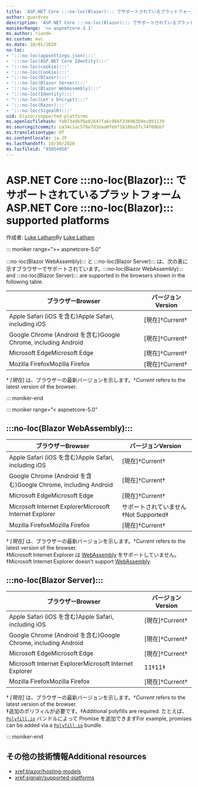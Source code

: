 ```yaml
---
title: 'ASP.NET Core :::no-loc(Blazor)::: でサポートされているプラットフォーム'
author: guardrex
description: 'ASP.NET Core :::no-loc(Blazor)::: でサポートされているプラットフォームについて学習します。'
monikerRange: '>= aspnetcore-3.1'
ms.author: riande
ms.custom: mvc
ms.date: 10/01/2020
no-loc:
- ':::no-loc(appsettings.json):::'
- ':::no-loc(ASP.NET Core Identity):::'
- ':::no-loc(cookie):::'
- ':::no-loc(Cookie):::'
- ':::no-loc(Blazor):::'
- ':::no-loc(Blazor Server):::'
- ':::no-loc(Blazor WebAssembly):::'
- ':::no-loc(Identity):::'
- ":::no-loc(Let's Encrypt):::"
- ':::no-loc(Razor):::'
- ':::no-loc(SignalR):::'
uid: blazor/supported-platforms
ms.openlocfilehash: fe0734dbf6eb2647fa6c9b6f336063b9ec091139
ms.sourcegitcommit: ca34c1ac578e7d3daa0febf1810ba5fc74f60bbf
ms.translationtype: HT
ms.contentlocale: ja-JP
ms.lasthandoff: 10/30/2020
ms.locfileid: "93054958"
---
```

# <a name="aspnet-core-no-locblazor-supported-platforms"></a><span data-ttu-id="0060c-103">ASP.NET Core :::no-loc(Blazor)::: でサポートされているプラットフォーム</span><span class="sxs-lookup"><span data-stu-id="0060c-103">ASP.NET Core :::no-loc(Blazor)::: supported platforms</span></span>

<span data-ttu-id="0060c-104">作成者: [Luke Latham](https://github.com/guardrex)</span><span class="sxs-lookup"><span data-stu-id="0060c-104">By [Luke Latham](https://github.com/guardrex)</span></span>

::: moniker range=">= aspnetcore-5.0"

<span data-ttu-id="0060c-105">:::no-loc(Blazor WebAssembly)::: と :::no-loc(Blazor Server)::: は、次の表に示すブラウザーでサポートされています。</span><span class="sxs-lookup"><span data-stu-id="0060c-105">:::no-loc(Blazor WebAssembly)::: and :::no-loc(Blazor Server)::: are supported in the browsers shown in the following table.</span></span>

| <span data-ttu-id="0060c-106">ブラウザー</span><span class="sxs-lookup"><span data-stu-id="0060c-106">Browser</span></span>                          | <span data-ttu-id="0060c-107">バージョン</span><span class="sxs-lookup"><span data-stu-id="0060c-107">Version</span></span>         |
| -------------------------------- | --------------- |
| <span data-ttu-id="0060c-108">Apple Safari (iOS を含む)</span><span class="sxs-lookup"><span data-stu-id="0060c-108">Apple Safari, including iOS</span></span>      | <span data-ttu-id="0060c-109">[現在]&dagger;</span><span class="sxs-lookup"><span data-stu-id="0060c-109">Current&dagger;</span></span> |
| <span data-ttu-id="0060c-110">Google Chrome (Android を含む)</span><span class="sxs-lookup"><span data-stu-id="0060c-110">Google Chrome, including Android</span></span> | <span data-ttu-id="0060c-111">[現在]&dagger;</span><span class="sxs-lookup"><span data-stu-id="0060c-111">Current&dagger;</span></span> |
| <span data-ttu-id="0060c-112">Microsoft Edge</span><span class="sxs-lookup"><span data-stu-id="0060c-112">Microsoft Edge</span></span>                   | <span data-ttu-id="0060c-113">[現在]&dagger;</span><span class="sxs-lookup"><span data-stu-id="0060c-113">Current&dagger;</span></span> |
| <span data-ttu-id="0060c-114">Mozilla Firefox</span><span class="sxs-lookup"><span data-stu-id="0060c-114">Mozilla Firefox</span></span>                  | <span data-ttu-id="0060c-115">[現在]&dagger;</span><span class="sxs-lookup"><span data-stu-id="0060c-115">Current&dagger;</span></span> |  

<span data-ttu-id="0060c-116">&dagger; *[現在]* は、ブラウザーの最新バージョンを示します。</span><span class="sxs-lookup"><span data-stu-id="0060c-116">&dagger;*Current* refers to the latest version of the browser.</span></span>  

::: moniker-end

::: moniker range="< aspnetcore-5.0"

## :::no-loc(Blazor WebAssembly):::

| <span data-ttu-id="0060c-117">ブラウザー</span><span class="sxs-lookup"><span data-stu-id="0060c-117">Browser</span></span>                          | <span data-ttu-id="0060c-118">バージョン</span><span class="sxs-lookup"><span data-stu-id="0060c-118">Version</span></span>               |
| -------------------------------- | --------------------- |
| <span data-ttu-id="0060c-119">Apple Safari (iOS を含む)</span><span class="sxs-lookup"><span data-stu-id="0060c-119">Apple Safari, including iOS</span></span>      | <span data-ttu-id="0060c-120">[現在]&dagger;</span><span class="sxs-lookup"><span data-stu-id="0060c-120">Current&dagger;</span></span>       |
| <span data-ttu-id="0060c-121">Google Chrome (Android を含む)</span><span class="sxs-lookup"><span data-stu-id="0060c-121">Google Chrome, including Android</span></span> | <span data-ttu-id="0060c-122">[現在]&dagger;</span><span class="sxs-lookup"><span data-stu-id="0060c-122">Current&dagger;</span></span>       |
| <span data-ttu-id="0060c-123">Microsoft Edge</span><span class="sxs-lookup"><span data-stu-id="0060c-123">Microsoft Edge</span></span>                   | <span data-ttu-id="0060c-124">[現在]&dagger;</span><span class="sxs-lookup"><span data-stu-id="0060c-124">Current&dagger;</span></span>       |
| <span data-ttu-id="0060c-125">Microsoft Internet Explorer</span><span class="sxs-lookup"><span data-stu-id="0060c-125">Microsoft Internet Explorer</span></span>      | <span data-ttu-id="0060c-126">サポートされていません&Dagger;</span><span class="sxs-lookup"><span data-stu-id="0060c-126">Not Supported&Dagger;</span></span> |
| <span data-ttu-id="0060c-127">Mozilla Firefox</span><span class="sxs-lookup"><span data-stu-id="0060c-127">Mozilla Firefox</span></span>                  | <span data-ttu-id="0060c-128">[現在]&dagger;</span><span class="sxs-lookup"><span data-stu-id="0060c-128">Current&dagger;</span></span>       |  

<span data-ttu-id="0060c-129">&dagger; *[現在]* は、ブラウザーの最新バージョンを示します。</span><span class="sxs-lookup"><span data-stu-id="0060c-129">&dagger;*Current* refers to the latest version of the browser.</span></span>  
<span data-ttu-id="0060c-130">&Dagger;Microsoft Internet Explorer は [WebAssembly](https://webassembly.org) をサポートしていません。</span><span class="sxs-lookup"><span data-stu-id="0060c-130">&Dagger;Microsoft Internet Explorer doesn't support [WebAssembly](https://webassembly.org).</span></span>

## :::no-loc(Blazor Server):::

| <span data-ttu-id="0060c-131">ブラウザー</span><span class="sxs-lookup"><span data-stu-id="0060c-131">Browser</span></span>                          | <span data-ttu-id="0060c-132">バージョン</span><span class="sxs-lookup"><span data-stu-id="0060c-132">Version</span></span>         |
| -------------------------------- | --------------- |
| <span data-ttu-id="0060c-133">Apple Safari (iOS を含む)</span><span class="sxs-lookup"><span data-stu-id="0060c-133">Apple Safari, including iOS</span></span>      | <span data-ttu-id="0060c-134">[現在]&dagger;</span><span class="sxs-lookup"><span data-stu-id="0060c-134">Current&dagger;</span></span> |
| <span data-ttu-id="0060c-135">Google Chrome (Android を含む)</span><span class="sxs-lookup"><span data-stu-id="0060c-135">Google Chrome, including Android</span></span> | <span data-ttu-id="0060c-136">[現在]&dagger;</span><span class="sxs-lookup"><span data-stu-id="0060c-136">Current&dagger;</span></span> |
| <span data-ttu-id="0060c-137">Microsoft Edge</span><span class="sxs-lookup"><span data-stu-id="0060c-137">Microsoft Edge</span></span>                   | <span data-ttu-id="0060c-138">[現在]&dagger;</span><span class="sxs-lookup"><span data-stu-id="0060c-138">Current&dagger;</span></span> |
| <span data-ttu-id="0060c-139">Microsoft Internet Explorer</span><span class="sxs-lookup"><span data-stu-id="0060c-139">Microsoft Internet Explorer</span></span>      | <span data-ttu-id="0060c-140">11&Dagger;</span><span class="sxs-lookup"><span data-stu-id="0060c-140">11&Dagger;</span></span>      |
| <span data-ttu-id="0060c-141">Mozilla Firefox</span><span class="sxs-lookup"><span data-stu-id="0060c-141">Mozilla Firefox</span></span>                  | <span data-ttu-id="0060c-142">[現在]&dagger;</span><span class="sxs-lookup"><span data-stu-id="0060c-142">Current&dagger;</span></span> |

<span data-ttu-id="0060c-143">&dagger; *[現在]* は、ブラウザーの最新バージョンを示します。</span><span class="sxs-lookup"><span data-stu-id="0060c-143">&dagger;*Current* refers to the latest version of the browser.</span></span>  
<span data-ttu-id="0060c-144">&Dagger;追加のポリフィルが必要です。</span><span class="sxs-lookup"><span data-stu-id="0060c-144">&Dagger;Additional polyfills are required.</span></span> <span data-ttu-id="0060c-145">たとえば、[`Polyfill.io`](https://polyfill.io/v3/) バンドルによって Promise を追加できます</span><span class="sxs-lookup"><span data-stu-id="0060c-145">For example, promises can be added via a [`Polyfill.io`](https://polyfill.io/v3/) bundle.</span></span>

::: moniker-end

## <a name="additional-resources"></a><span data-ttu-id="0060c-146">その他の技術情報</span><span class="sxs-lookup"><span data-stu-id="0060c-146">Additional resources</span></span>

* <xref:blazor/hosting-models>
* <xref:signalr/supported-platforms>
